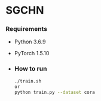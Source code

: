 # SGCHN

### Requirements
- Python 3.6.9
- PyTorch 1.5.10

- ### How to run
  ```bash
  ./train.sh
  or
  python train.py --dataset cora
  ```
